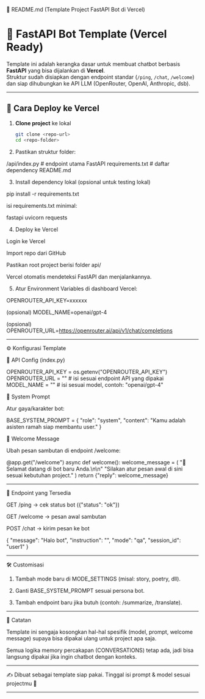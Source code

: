 📌 README.md (Template Project FastAPI Bot di Vercel)

# 🤖 FastAPI Bot Template (Vercel Ready)

Template ini adalah kerangka dasar untuk membuat chatbot berbasis **FastAPI** yang bisa dijalankan di **Vercel**.  
Struktur sudah disiapkan dengan endpoint standar (`/ping`, `/chat`, `/welcome`) dan siap dihubungkan ke API LLM (OpenRouter, OpenAI, Anthropic, dsb).

---

## 🚀 Cara Deploy ke Vercel

1. **Clone project** ke lokal
   ```bash
   git clone <repo-url>
   cd <repo-folder>

2. Pastikan struktur folder:

/api/index.py   # endpoint utama FastAPI
requirements.txt # daftar dependency
README.md


3. Install dependency lokal (opsional untuk testing lokal)

pip install -r requirements.txt

isi requirements.txt minimal:

fastapi
uvicorn
requests


4. Deploy ke Vercel

Login ke Vercel

Import repo dari GitHub

Pastikan root project berisi folder api/

Vercel otomatis mendeteksi FastAPI dan menjalankannya.



5. Atur Environment Variables di dashboard Vercel:

OPENROUTER_API_KEY=xxxxxx

(opsional) MODEL_NAME=openai/gpt-4

(opsional) OPENROUTER_URL=https://openrouter.ai/api/v1/chat/completions





---

⚙️ Konfigurasi Template

🔑 API Config (index.py)

OPENROUTER_API_KEY = os.getenv("OPENROUTER_API_KEY")
OPENROUTER_URL = ""   # isi sesuai endpoint API yang dipakai
MODEL_NAME = ""       # isi sesuai model, contoh: "openai/gpt-4"

🧠 System Prompt

Atur gaya/karakter bot:

BASE_SYSTEM_PROMPT = {
    "role": "system",
    "content": "Kamu adalah asisten ramah siap membantu user."
}

📜 Welcome Message

Ubah pesan sambutan di endpoint /welcome:

@app.get("/welcome")
async def welcome():
    welcome_message = (
        "👋 Selamat datang di bot baru Anda.\n\n"
        "Silakan atur pesan awal di sini sesuai kebutuhan project."
    )
    return {"reply": welcome_message}


---

📡 Endpoint yang Tersedia

GET /ping → cek status bot ({"status": "ok"})

GET /welcome → pesan awal sambutan

POST /chat → kirim pesan ke bot

{
  "message": "Halo bot",
  "instruction": "",
  "mode": "qa",
  "session_id": "user1"
}



---

🛠️ Customisasi

1. Tambah mode baru di MODE_SETTINGS (misal: story, poetry, dll).


2. Ganti BASE_SYSTEM_PROMPT sesuai persona bot.


3. Tambah endpoint baru jika butuh (contoh: /summarize, /translate).




---

📌 Catatan

Template ini sengaja kosongkan hal-hal spesifik (model, prompt, welcome message) supaya bisa dipakai ulang untuk project apa saja.

Semua logika memory percakapan (CONVERSATIONS) tetap ada, jadi bisa langsung dipakai jika ingin chatbot dengan konteks.



---

✍️ Dibuat sebagai template siap pakai. Tinggal isi prompt & model sesuai projectmu 🚀

---
